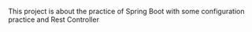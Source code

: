 This project is about the practice of Spring Boot with some configuration practice and Rest Controller
